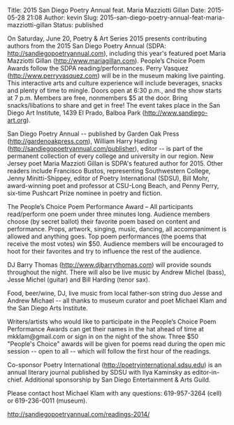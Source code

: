 Title: 2015 San Diego Poetry Annual feat. Maria Mazziotti Gillan
Date: 2015-05-28 21:08
Author: kevin
Slug: 2015-san-diego-poetry-annual-feat-maria-mazziotti-gillan
Status: published

On Saturday, June 20, Poetry & Art Series 2015 presents contributing authors from the 2015 San Diego Poetry Annual (SDPA: http://sandiegopoetryannual.com), including this year's featured poet Maria Mazziotti Gillan (http://www.mariagillan.com). People’s Choice Poem Awards follow the SDPA reading/performances. Perry Vasquez (http://www.perryvasquez.com) will be in the museum making live painting. This interactive arts and culture experience will include beverages, snacks and plenty of time to mingle. Doors open at 6:30 p.m., and the show starts at 7 p.m. Members are free, nonmembers \$5 at the door. Bring snacks/libations to share and get in free! The event takes place in the San Diego Art Institute, 1439 El Prado, Balboa Park (http://www.sandiego-art.org).

San Diego Poetry Annual -- published by Garden Oak Press (http://gardenoakpress.com), William Harry Harding (http://sandiegopoetryannual.com/publisher), editor -- is part of the permanent collection of every college and university in our region. New Jersey poet Maria Mazzioti Gillan is SDPA's featured author for 2015. Other readers include Francisco Bustos, representing Southwestern College, Jenny Minitti-Shippey, editor of Poetry International (SDSU), Bill Mohr, award-winning poet and professor at CSU-Long Beach, and Penny Perry, six-time Pushcart Prize nominee in poetry and fiction.

The People’s Choice Poem Performance Award – All participants read/perform one poem under three minutes long. Audience members choose (by secret ballot) their favorite poem based on content and performance. Props, artwork, singing, music, dancing, all accompaniment is allowed and anything goes. Top poem performances (the poems that receive the most votes) win \$50. Audience members will be encouraged to hoot for their favorites and try to influence the rest of the audience.

DJ Barry Thomas (http://www.djbarrythomas.com) will provide sounds throughout the night. There will also be live music by Andrew Michel (bass), Jesse Michel (guitar) and Bill Harding (tenor sax).

Food, beer/wine, DJ, live music from local father-son string duo Jesse and Andrew Michael -- all thanks to museum curator and poet Michael Klam and the San Diego Arts Institute.

Writers/artists who would like to participate in the People’s Choice Poem Performance Awards can get their names in the hat ahead of time at mkklam\@gmail.com or sign in on the night of the show. Three \$50 "People's Choice" awards will be given for poems read during the open mic session -- open to all -- which will follow the first hour of the readings.

Co-sponsor Poetry International (http://poetryinternational.sdsu.edu) is an annual literary journal published by SDSU with Ilya Kaminsky as editor-in-chief. Additional sponsorship by San Diego Entertainment & Arts Guild.

Please contact host Michael Klam with any questions: 619-957-3264 (cell) or 619-236-0011 (museum).

http://sandiegopoetryannual.com/readings-2014/
